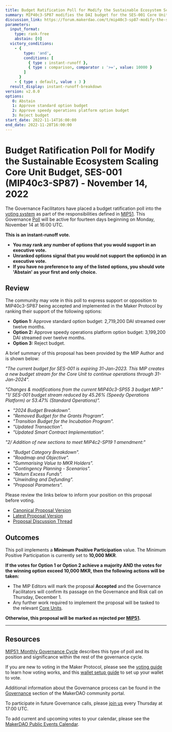 ```yaml
---
title: Budget Ratification Poll for Modify the Sustainable Ecosystem Scaling Core Unit Budget, SES-001 (MIP40c3-SP87) - November 14, 2022
summary: MIP40c3-SP87 modifies the DAI budget for the SES-001 Core Unit, continuing and extending operations through 31-Jan-2024.
discussion_link: https://forum.makerdao.com/t/mip40c3-sp87-modify-the-sustainable-ecosystem-scaling-core-unit-budget-ses-001/18339
parameters:
  input_format:
    type: rank-free
    abstain: [0]
  victory_conditions:
    - { 
        type: 'and', 
        conditions: [
          { type : instant-runoff },
          { type : comparison, comparator : '>=', value: 10000 }
        ]
      }
    - { type : default, value : 3 }
  result_display: instant-runoff-breakdown
version: v2.0.0
options:
   0: Abstain
   1: Approve standard option budget
   2: Approve speedy operations platform option budget
   3: Reject budget
start_date: 2022-11-14T16:00:00
end_date: 2022-11-28T16:00:00
---
```

# Budget Ratification Poll for Modify the Sustainable Ecosystem Scaling Core Unit Budget, SES-001 (MIP40c3-SP87) - November 14, 2022

The Governance Facilitators have placed a budget ratification poll into the [voting system](https://vote.makerdao.com/polling) as part of the responsibilities defined in [MIP51](https://mips.makerdao.com/mips/details/MIP51). This Governance [Poll](https://community-development.makerdao.com/en/learn/governance/on-chain-gov) will be active for fourteen days beginning on Monday, November 14 at 16:00 UTC.

**This is an instant-runoff vote.** 
- **You may rank any number of options that you would support in an executive vote.** 
- **Unranked options signal that you would not support the option(s) in an executive vote.**
- **If you have no preference to any of the listed options, you should vote 'Abstain' as your first and only choice.**

## Review

The community may vote in this poll to express support or opposition to MIP40c3-SP87 being accepted and implemented in the Maker Protocol by ranking their support of the following options:
* **Option 1:** Approve standard option budget: 2,719,200 DAI streamed over twelve months.
* **Option 2:** Approve speedy operations platform option budget: 3,199,200 DAI streamed over twelve months.
* **Option 3:** Reject budget.

A brief summary of this proposal has been provided by the MIP Author and is shown below:

*"The current budget for SES-001 is expiring 31-Jan-2023. This MIP creates a new budget stream for the Core Unit to continue operations through 31-Jan-2024".*

*"Changes & modifications from the current MIP40c3-SP55 3 budget MIP:"*
*"1/ SES-001 budget stream reduced by 45.26% (Speedy Operations Platform) or 53.47% (Standard Operations)".*

- *"2024 Budget Breakdown".*
- *"Removed Budget for the Grants Program".*
- *"Transition Budget for the Incubation Program".*
- *"Updated Transaction".*
- *"Updated Smart Contract Implementation".*

*"2/ Addition of new sections to meet MIP4c2-SP19 1 amendment:"*

- *"Budget Category Breakdown".*
- *"Roadmap and Objective".*
- *"Summarising Value to MKR Holders".*
- *"Contingency Planning - Scenarios".*
- *"Return Excess Funds".*
- *"Unwinding and Defunding".*
- *"Proposal Parameters".*

Please review the links below to inform your position on this proposal before voting.
* [Canonical Proposal Version](https://github.com/makerdao/mips/blob/247f11f556ad5b2be78525c7fa6c9966da76ecec/MIP40/MIP40c3-Subproposals/MIP40c3-SP87.md)
* [Latest Proposal Version](https://mips.makerdao.com/mips/details/MIP40c3SP87)
* [Proposal Discussion Thread](https://forum.makerdao.com/t/mip40c3-sp87-modify-the-sustainable-ecosystem-scaling-core-unit-budget-ses-001/18339)

## Outcomes

This poll implements a **Minimum Positive Participation** value. The Minimum Positive Participation is currently set to **10,000 MKR**.

**If the votes for Option 1 or Option 2 achieve a majority AND the votes for the winning option exceed 10,000 MKR, then the following actions will be taken:**
* The MIP Editors will mark the proposal **Accepted** and the Governance Facilitators will confirm its passage on the Governance and Risk call on Thursday, December 1.
* Any further work required to implement the proposal will be tasked to the relevant [Core Units](https://mips.makerdao.com/mips/details/MIP38#mip38c2-core-unit-state).

**Otherwise, this proposal will be marked as rejected per [MIP51](https://mips.makerdao.com/mips/details/MIP51#mip51c2-ratification-poll).**

---

## Resources

[MIP51: Monthly Governance Cycle](https://mips.makerdao.com/mips/details/MIP51) describes this type of poll and its position and significance within the rest of the governance cycle.

If you are new to voting in the Maker Protocol, please see the [voting guide](https://community-development.makerdao.com/en/learn/governance/how-voting-works/) to learn how voting works, and this [wallet setup guide](https://community-development.makerdao.com/en/learn/governance/voting-setup/) to set up your wallet to vote.

Additional information about the Governance process can be found in the [Governance](https://community-development.makerdao.com/en/learn/governance) section of the MakerDAO community portal.

To participate in future Governance calls, please [join us](https://github.com/makerdao/community/tree/master/governance/governance-and-risk-meetings) every Thursday at 17:00 UTC.

To add current and upcoming votes to your calendar, please see the [MakerDAO Public Events Calendar](https://calendar.google.com/calendar/embed?src=makerdao.com_3efhm2ghipksegl009ktniomdk%40group.calendar.google.com&ctz=UTC&mode=week&showCalendars=0&showPrint=0).
